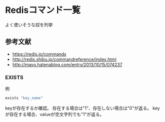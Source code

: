 # Redisコマンド一覧

よく使いそうな奴を列挙

## 参考文献
* https://redis.io/commands
* http://redis.shibu.jp/commandreference/index.html
* http://mayo.hatenablog.com/entry/2013/10/15/074237

### EXISTS

例
``` bash
exists "key_name"
```

keyが存在するか確認。
存在する場合は"1"、存在しない場合は"0"が返る。
keyが存在する場合、valueが空文字列でも"1"が返る。
